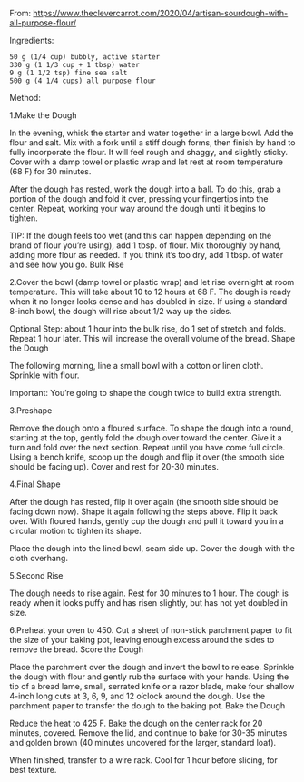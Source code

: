 From: https://www.theclevercarrot.com/2020/04/artisan-sourdough-with-all-purpose-flour/

Ingredients:

    50 g (1/4 cup) bubbly, active starter
    330 g (1 1/3 cup + 1 tbsp) water
    9 g (1 1/2 tsp) fine sea salt
    500 g (4 1/4 cups) all purpose flour
  
Method:


1.Make the Dough

In the evening, whisk the starter and water together in a large bowl. Add the flour and salt. Mix with a fork until a stiff dough forms, then finish by hand to fully incorporate the flour. It will feel rough and shaggy, and slightly sticky. Cover with a damp towel or plastic wrap and let rest at room temperature (68 F) for 30 minutes. 

After the dough has rested, work the dough into a ball. To do this, grab a portion of the dough and fold it over, pressing your fingertips into the center. Repeat, working your way around the dough until it begins to tighten.

TIP: If the dough feels too wet (and this can happen depending on the brand of flour you’re using), add 1 tbsp. of flour. Mix thoroughly by hand, adding more flour as needed. If you think it’s too dry, add 1 tbsp. of water and see how you go.
Bulk Rise

2.Cover the bowl (damp towel or plastic wrap) and let rise overnight at room temperature. This will take about 10 to 12 hours at 68 F. The dough is ready when it no longer looks dense and has doubled in size. If using a standard 8-inch bowl, the dough will rise about 1/2 way up the sides.

Optional Step: about 1 hour into the bulk rise, do 1 set of stretch and folds. Repeat 1 hour later. This will increase the overall volume of the bread.
Shape the Dough

The following morning, line a small bowl with a cotton or linen cloth. Sprinkle with flour.

Important: You’re going to shape the dough twice to build extra strength.

3.Preshape

Remove the dough onto a floured surface. To shape the dough into a round, starting at the top, gently fold the dough over toward the center. Give it a turn and fold over the next section. Repeat until you have come full circle. Using a bench knife, scoop up the dough and flip it over (the smooth side should be facing up). Cover and rest for 20-30 minutes. 

4.Final Shape

After the dough has rested, flip it over again (the smooth side should be facing down now). Shape it again following the steps above. Flip it back over. With floured hands, gently cup the dough and pull it toward you in a circular motion to tighten its shape.

Place the dough into the lined bowl, seam side up. Cover the dough with the cloth overhang.

5.Second Rise

The dough needs to rise again. Rest for 30 minutes to 1 hour. The dough is ready when it looks puffy and has risen slightly, but has not yet doubled in size.

6.Preheat your oven to 450. Cut a sheet of non-stick parchment paper to fit the size of your baking pot, leaving enough excess around the sides to remove the bread.
Score the Dough

Place the parchment over the dough and invert the bowl to release. Sprinkle the dough with flour and gently rub the surface with your hands. Using the tip of a bread lame, small, serrated knife or a razor blade, make four shallow 4-inch long cuts at 3, 6, 9, and 12 o’clock around the dough. Use the parchment paper to transfer the dough to the baking pot.
Bake the Dough

Reduce the heat to 425 F. Bake the dough on the center rack for 20 minutes, covered. Remove the lid, and continue to bake for 30-35 minutes and golden brown (40 minutes uncovered for the larger, standard loaf). 

When finished, transfer to a wire rack. Cool for 1 hour before slicing, for best texture.

